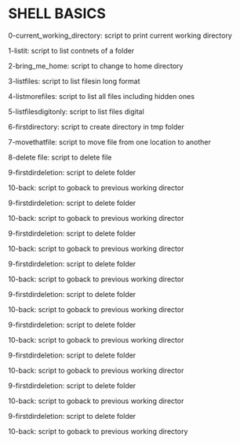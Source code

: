 # SHELL BASICS

0-current_working_directory: script to print current working directory

1-listit: script to list contnets of a folder

2-bring_me_home: script to change to home directory

3-listfiles: script to list filesin long format

4-listmorefiles: script to list all files including hidden ones

5-listfilesdigitonly: script to list files digital

6-firstdirectory: script to create directory in tmp folder

7-movethatfile: script to move file from one location to another

8-delete file: script to delete file

9-firstdirdeletion: script to delete folder

10-back: script to goback to previous working director

9-firstdirdeletion: script to delete folder

10-back: script to goback to previous working director

9-firstdirdeletion: script to delete folder

10-back: script to goback to previous working director

9-firstdirdeletion: script to delete folder

10-back: script to goback to previous working director

9-firstdirdeletion: script to delete folder

10-back: script to goback to previous working director

9-firstdirdeletion: script to delete folder

10-back: script to goback to previous working director

9-firstdirdeletion: script to delete folder

10-back: script to goback to previous working director

9-firstdirdeletion: script to delete folder

10-back: script to goback to previous working director

9-firstdirdeletion: script to delete folder

10-back: script to goback to previous working directory

